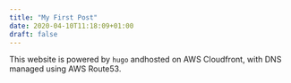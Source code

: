 ```yaml
---
title: "My First Post"
date: 2020-04-10T11:18:09+01:00
draft: false
---
```


This website is powered by `hugo` andhosted on AWS Cloudfront, with DNS managed using AWS Route53.
